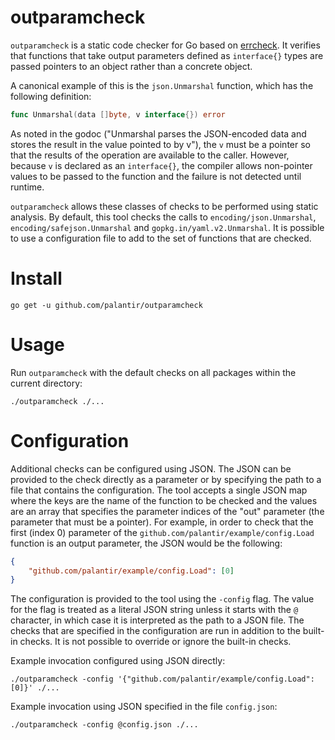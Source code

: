 outparamcheck
=============

`outparamcheck` is a static code checker for Go based on [errcheck](https://github.com/kisielk/errcheck). It verifies
that functions that take output parameters defined as `interface{}` types are passed pointers to an object rather than
a concrete object.

A canonical example of this is the `json.Unmarshal` function, which has the following definition:

```go
func Unmarshal(data []byte, v interface{}) error
```

As noted in the godoc ("Unmarshal parses the JSON-encoded data and stores the result in the value pointed to by v"), the
`v` must be a pointer so that the results of the operation are available to the caller. However, because `v` is declared
as an `interface{}`, the compiler allows non-pointer values to be passed to the function and the failure is not detected
until runtime.

`outparamcheck` allows these classes of checks to be performed using static analysis. By default, this tool checks the
calls to `encoding/json.Unmarshal`, `encoding/safejson.Unmarshal` and `gopkg.in/yaml.v2.Unmarshal`. It is possible to
use a configuration file to add to the set of functions that are checked.

Install
=======

```
go get -u github.com/palantir/outparamcheck
```

Usage
=====

Run `outparamcheck` with the default checks on all packages within the current directory:

```
./outparamcheck ./...
```

Configuration
=============

Additional checks can be configured using JSON. The JSON can be provided to the check directly as a parameter or by
specifying the path to a file that contains the configuration. The tool accepts a single JSON map where the keys are the
name of the function to be checked and the values are an array that specifies the parameter indices of the "out"
parameter (the parameter that must be a pointer). For example, in order to check that the first (index 0) parameter of
the `github.com/palantir/example/config.Load` function is an output parameter, the JSON would be the following:

```json
{
    "github.com/palantir/example/config.Load": [0]
}
```

The configuration is provided to the tool using the `-config` flag. The value for the flag is treated as a literal JSON
string unless it starts with the `@` character, in which case it is interpreted as the path to a JSON file. The checks
that are specified in the configuration are run in addition to the built-in checks. It is not possible to override or
ignore the built-in checks.

Example invocation configured using JSON directly:

```
./outparamcheck -config '{"github.com/palantir/example/config.Load":[0]}' ./...
```

Example invocation using JSON specified in the file `config.json`:

```
./outparamcheck -config @config.json ./...
```
